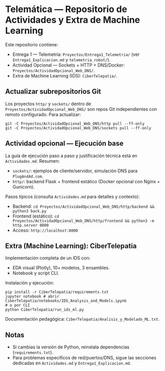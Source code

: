 # Telemática — Repositorio de Actividades y Extra de Machine Learning

Este repositorio contiene:

- Entrega 1 — Telemetría: `Proyectos/Entrega1_Telemetria/` (ver `Entrega1_Explicacion.md` y `telemetria_robot/`).
- Actividad Opcional — Sockets + HTTP + DNS/Docker: `Proyectos/ActividadOpcional_Web_DNS/`.
- Extra de Machine Learning (IDS): `CiberTelepatia/`.

## Actualizar subrepositorios Git

Los proyectos `http/` y `sockets/` dentro de `Proyectos/ActividadOpcional_Web_DNS/` son repos Git independientes con remoto configurado. Para actualizar:

```
git -C Proyectos/ActividadOpcional_Web_DNS/http pull --ff-only
git -C Proyectos/ActividadOpcional_Web_DNS/sockets pull --ff-only
```

## Actividad opcional — Ejecución base

La guía de ejecución paso a paso y justificación técnica está en `Actividades.md`. Resumen:

- `sockets/`: ejemplos de cliente/servidor, simulación DNS para `PlugAndAd.com`.
- `http/`: backend Flask + frontend estático (Docker opcional con Nginx + Gunicorn).

Pasos típicos (consulta `Actividades.md` para detalles y contexto):

- Backend: `cd Proyectos/ActividadOpcional_Web_DNS/http/backend && python3 back.py`
- Frontend (estático): `cd Proyectos/ActividadOpcional_Web_DNS/http/frontend && python3 -m http.server 8000`
- Acceso: `http://localhost:8000`

## Extra (Machine Learning): CiberTelepatia

Implementación completa de un IDS con:

- EDA visual (Plotly), 10+ modelos, 3 ensambles.
- Notebook y script CLI.

Instalación y ejecución:

```
pip install -r CiberTelepatia/requirements.txt
jupyter notebook # abrir CiberTelepatia/notebooks/IDS_Analysis_and_Models.ipynb
# o por CLI
python CiberTelepatia/run_ids_ml.py
```

Documentación pedagógica: `CiberTelepatia/Analisis_y_Modelado_ML.txt`.

## Notas

- Si cambias la versión de Python, reinstala dependencias (`requirements.txt`).
- Para problemas específicos de red/puertos/DNS, sigue las secciones dedicadas en `Actividades.md` y `Entrega1_Explicacion.md`.
